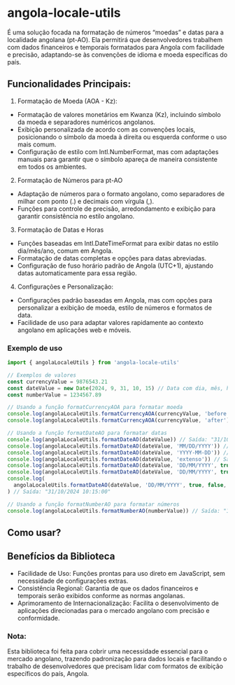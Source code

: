 # angola-locale-utils

<p>
  É uma solução focada na formatação de números “moedas” e datas para a localidade angolana (pt-AO). Ela permitirá que desenvolvedores trabalhem com dados financeiros e temporais formatados para Angola com facilidade e precisão, adaptando-se às convenções de idioma e moeda específicas do país.
</p>

## Funcionalidades Principais:
1. Formatação de Moeda (AOA - Kz):
 - Formatação de valores monetários em Kwanza (Kz), incluindo símbolo da moeda e separadores numéricos angolanos.
 - Exibição personalizada de acordo com as convenções locais, posicionando o símbolo da moeda à direita ou esquerda conforme o uso mais comum.
 - Configuração de estilo com Intl.NumberFormat, mas com adaptações manuais para garantir que o símbolo apareça de maneira consistente em todos os ambientes.
2. Formatação de Números para pt-AO
 - Adaptação de números para o formato angolano, como separadores de milhar com ponto (.) e decimais com vírgula (,).
 - Funções para controle de precisão, arredondamento e exibição para garantir consistência no estilo angolano.
3. Formatação de Datas e Horas
 - Funções baseadas em Intl.DateTimeFormat para exibir datas no estilo dia/mês/ano, comum em Angola.
 - Formatação de datas completas e opções para datas abreviadas.
 - Configuração de fuso horário padrão de Angola (UTC+1), ajustando datas automaticamente para essa região.
4. Configurações e Personalização:
 - Configurações padrão baseadas em Angola, mas com opções para personalizar a exibição de moeda, estilo de números e formatos de data.
 - Facilidade de uso para adaptar valores rapidamente ao contexto angolano em aplicações web e móveis.

### Exemplo de uso
```js
import { angolaLocaleUtils } from 'angola-locale-utils'

// Exemplos de valores
const currencyValue = 9876543.21
const dateValue = new Date(2024, 9, 31, 10, 15) // Data com dia, mês, hora e minutos
const numberValue = 1234567.89

// Usando a função formatCurrencyAOA para formatar moeda
console.log(angolaLocaleUtils.formatCurrencyAOA(currencyValue, 'before')) // Saída: "Kz 9.876.543,21"
console.log(angolaLocaleUtils.formatCurrencyAOA(currencyValue, 'after')) // Saída: "9.876.543,21 Kz"

// Usando a função formatDateAO para formatar datas
console.log(angolaLocaleUtils.formatDateAO(dateValue)) // Saída: "31/10/2024"
console.log(angolaLocaleUtils.formatDateAO(dateValue, 'MM/DD/YYYY')) // Saída: "10/31/2024"
console.log(angolaLocaleUtils.formatDateAO(dateValue, 'YYYY-MM-DD')) // Saída: "2024-10-31"
console.log(angolaLocaleUtils.formatDateAO(dateValue, 'extenso')) // Saída: "31 de outubro de 2024"
console.log(angolaLocaleUtils.formatDateAO(dateValue, 'DD/MM/YYYY', true)) // Saída: "31/10/2024 10:15:00"
console.log(angolaLocaleUtils.formatDateAO(dateValue, 'DD/MM/YYYY', true, true)) // Saída: "31/10/2024 10:15:00 AM/PM"
console.log(
  angolaLocaleUtils.formatDateAO(dateValue, 'DD/MM/YYYY', true, false, true)
) // Saída: "31/10/2024 10:15:00"

// Usando a função formatNumberAO para formatar números
console.log(angolaLocaleUtils.formatNumberAO(numberValue)) // Saída: "1.234.567,89"
```

## Como usar?


## Benefícios da Biblioteca
- Facilidade de Uso: Funções prontas para uso direto em JavaScript, sem necessidade de configurações extras.
- Consistência Regional: Garantia de que os dados financeiros e temporais serão exibidos conforme as normas angolanas.
- Aprimoramento de Internacionalização: Facilita o desenvolvimento de aplicações direcionadas para o mercado angolano com precisão e conformidade.

### Nota:
Esta biblioteca foi feita para cobrir uma necessidade essencial para o mercado angolano, trazendo padronização para dados locais e facilitando o trabalho de desenvolvedores que precisam lidar com formatos de exibição específicos do país, Angola.
